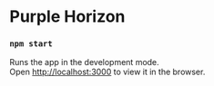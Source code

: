 # Purple Horizon

### `npm start`

Runs the app in the development mode.\
Open [http://localhost:3000](http://localhost:3000) to view it in the browser.
